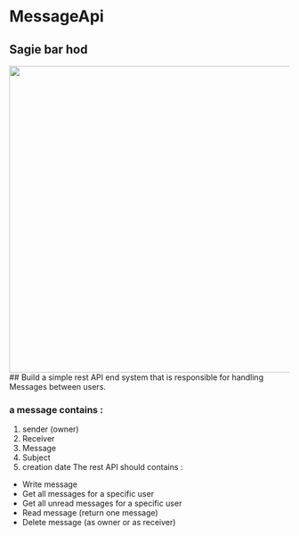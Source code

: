 # MessageApi
## Sagie bar hod
<img src="https://www.method.me/wp-content/uploads/2018/08/blog-crm-api-1.jpg" width="550"/>
## Build a simple rest API end system that is responsible for handling Messages between users.

### a message contains :
1. sender (owner)
2. Receiver
3. Message
4. Subject
5. creation date
The rest API should contains :
- Write message
- Get all messages for a specific user
- Get all unread messages for a specific user
- Read message (return one message)
- Delete message (as owner or as receiver)
